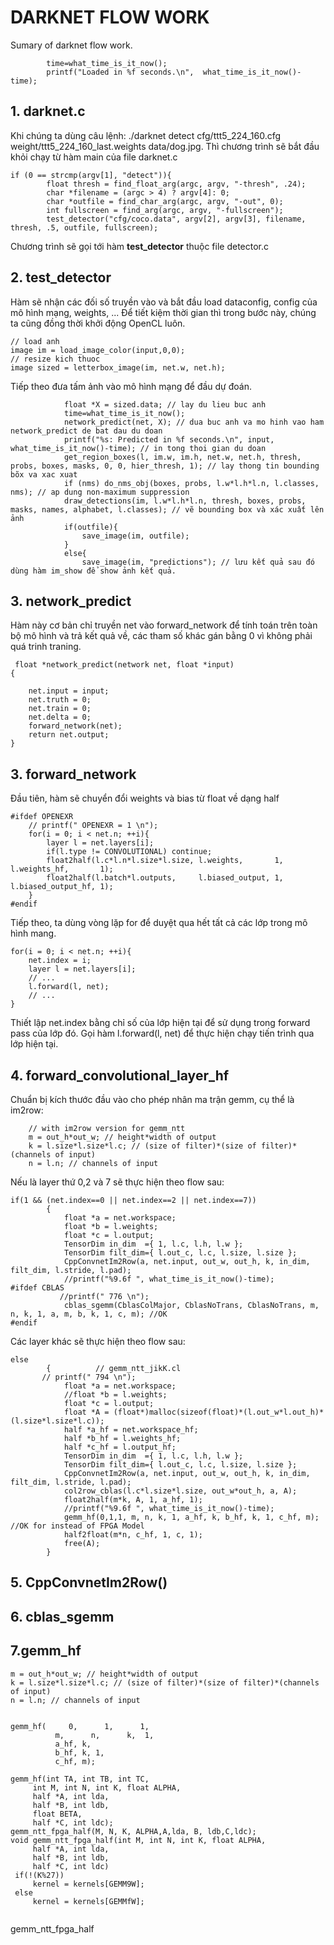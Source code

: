 # DARKNET FLOW WORK
Sumary of darknet flow work.
         
            time=what_time_is_it_now();
            printf("Loaded in %f seconds.\n",  what_time_is_it_now()-time);
## 1. darknet.c
Khi chúng ta dùng câu lệnh: ./darknet detect cfg/ttt5_224_160.cfg weight/ttt5_224_160_last.weights data/dog.jpg. Thì chương trình sẽ bắt đầu khỏi chạy từ hàm main của
file darknet.c

```
if (0 == strcmp(argv[1], "detect")){
        float thresh = find_float_arg(argc, argv, "-thresh", .24);
        char *filename = (argc > 4) ? argv[4]: 0;
        char *outfile = find_char_arg(argc, argv, "-out", 0);
        int fullscreen = find_arg(argc, argv, "-fullscreen");
        test_detector("cfg/coco.data", argv[2], argv[3], filename, thresh, .5, outfile, fullscreen);
```
Chương trình sẽ gọi tới hàm **test_detector** thuộc file detector.c
## 2. test_detector
Hàm sẽ nhận các đối số truyền vào và bắt đầu load dataconfig, config của mô hình mạng, weights, ... Để tiết kiệm thời gian thì trong bước này, chúng ta cũng đồng thời
khởi động OpenCL luôn.
```
// load anh 
image im = load_image_color(input,0,0);
// resize kich thuoc 
image sized = letterbox_image(im, net.w, net.h);
```
Tiếp theo đưa tấm ảnh vào mô hình mạng để đầu dự đoán.
```
            float *X = sized.data; // lay du lieu buc anh
            time=what_time_is_it_now();
            network_predict(net, X); // dua buc anh va mo hinh vao ham network_predict de bat dau du doan
            printf("%s: Predicted in %f seconds.\n", input, what_time_is_it_now()-time); // in tong thoi gian du doan 
            get_region_boxes(l, im.w, im.h, net.w, net.h, thresh, probs, boxes, masks, 0, 0, hier_thresh, 1); // lay thong tin bounding bõx va xac xuat
            if (nms) do_nms_obj(boxes, probs, l.w*l.h*l.n, l.classes, nms); // ap dung non-maximum suppression
            draw_detections(im, l.w*l.h*l.n, thresh, boxes, probs, masks, names, alphabet, l.classes); // vẽ bounding box và xác xuất lên ảnh
            if(outfile){
                save_image(im, outfile);
            }
            else{
                save_image(im, "predictions"); // lưu kết quả sau đó dùng hàm im_show để show ảnh kết quả.
```
## 3. network_predict 
Hàm này cơ bản chỉ truyền net vào forward_network để tính toán trên toàn bộ mô hình và trả kết quả về, các tham số khác gán bằng 0 vì không phải quá trinh traning.
```
 float *network_predict(network net, float *input)
{

    net.input = input;
    net.truth = 0;
    net.train = 0;
    net.delta = 0;
    forward_network(net);
    return net.output;
}
```
## 3. forward_network
Đầu tiên, hàm sẽ chuyển đổi weights và bias từ float về dạng half
```
#ifdef OPENEXR
    // printf(" OPENEXR = 1 \n");
    for(i = 0; i < net.n; ++i){
        layer l = net.layers[i];
        if(l.type != CONVOLUTIONAL) continue;
        float2half(l.c*l.n*l.size*l.size, l.weights,       1, l.weights_hf,       1);
        float2half(l.batch*l.outputs,     l.biased_output, 1, l.biased_output_hf, 1);
    }
#endif
```
Tiếp theo, ta dùng vòng lặp for để duyệt qua hết tất cả các lớp trong mô hình mang.
```
for(i = 0; i < net.n; ++i){
    net.index = i;
    layer l = net.layers[i];
    // ...
    l.forward(l, net);
    // ...
}

```
Thiết lập net.index bằng chỉ số của lớp hiện tại để sử dụng trong forward pass của lớp đó.
Gọi hàm l.forward(l, net) để thực hiện chạy tiến trình qua lớp hiện tại. 
## 4. forward_convolutional_layer_hf
Chuẩn bị kích thước đầu vào cho phép nhân ma trận gemm, cụ thể là im2row:
```
    // with im2row version for gemm_ntt
    m = out_h*out_w; // height*width of output
    k = l.size*l.size*l.c; // (size of filter)*(size of filter)*(channels of input)
    n = l.n; // channels of input

```
Nếu là layer thứ 0,2 và 7 sẽ thực hiện theo flow sau:
```
if(1 && (net.index==0 || net.index==2 || net.index==7))
        {
            float *a = net.workspace;
            float *b = l.weights;
            float *c = l.output;
            TensorDim in_dim  ={ 1, l.c, l.h, l.w };
            TensorDim filt_dim={ l.out_c, l.c, l.size, l.size };
            CppConvnetIm2Row(a, net.input, out_w, out_h, k, in_dim, filt_dim, l.stride, l.pad);
            //printf("%9.6f ", what_time_is_it_now()-time);
#ifdef CBLAS
           //printf(" 776 \n");
            cblas_sgemm(CblasColMajor, CblasNoTrans, CblasNoTrans, m, n, k, 1, a, m, b, k, 1, c, m); //OK
#endif

```
Các layer khác sẽ thực hiện theo flow sau:
```
else 
        {          // gemm_ntt_jikK.cl
       // printf(" 794 \n");
            float *a = net.workspace;
            //float *b = l.weights;
            float *c = l.output;
            float *A = (float*)malloc(sizeof(float)*(l.out_w*l.out_h)*(l.size*l.size*l.c));
            half *a_hf = net.workspace_hf;
            half *b_hf = l.weights_hf;
            half *c_hf = l.output_hf;
            TensorDim in_dim  ={ 1, l.c, l.h, l.w };
            TensorDim filt_dim={ l.out_c, l.c, l.size, l.size };
            CppConvnetIm2Row(a, net.input, out_w, out_h, k, in_dim, filt_dim, l.stride, l.pad);
            col2row_cblas(l.c*l.size*l.size, out_w*out_h, a, A);
            float2half(m*k, A, 1, a_hf, 1);
            //printf("%9.6f ", what_time_is_it_now()-time);
            gemm_hf(0,1,1, m, n, k, 1, a_hf, k, b_hf, k, 1, c_hf, m);     //OK for instead of FPGA Model
            half2float(m*n, c_hf, 1, c, 1);
            free(A);
        }

```
## 5. CppConvnetIm2Row() 

## 6. cblas_sgemm

## 7.gemm_hf
    m = out_h*out_w; // height*width of output
    k = l.size*l.size*l.c; // (size of filter)*(size of filter)*(channels of input)
    n = l.n; // channels of input
   ```
    
gemm_hf(     0,      1,      1, 
             m,      n,      k,  1, 
             a_hf, k, 
             b_hf, k, 1, 
             c_hf, m); 
             
gemm_hf(int TA, int TB, int TC,
        int M, int N, int K, float ALPHA, 
        half *A, int lda, 
        half *B, int ldb,
        float BETA,
        half *C, int ldc);
 gemm_ntt_fpga_half(M, N, K, ALPHA,A,lda, B, ldb,C,ldc);
void gemm_ntt_fpga_half(int M, int N, int K, float ALPHA, 
        half *A, int lda, 
        half *B, int ldb,
        half *C, int ldc)
    if(!(K%27))
        kernel = kernels[GEMM9W];
    else
        kernel = kernels[GEMMfW];

  
   ```

gemm_ntt_fpga_half





